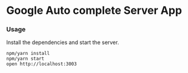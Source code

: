 Google Auto complete Server App
=====================

### Usage

Install the dependencies and start the server.

```
npm/yarn install
npm/yarn start
open http://localhost:3003
```